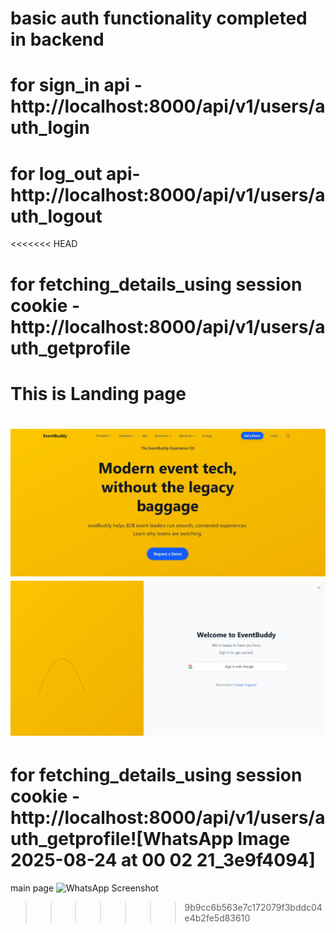 # basic auth functionality completed in backend 
# for sign_in api - http://localhost:8000/api/v1/users/auth_login
# for log_out api- http://localhost:8000/api/v1/users/auth_logout
<<<<<<< HEAD
# for fetching_details_using session cookie - http://localhost:8000/api/v1/users/auth_getprofile

# This is Landing page 
![Landing page](./client/landing.jpg)
![Landing page](./client/login.jpg)
=======
# for fetching_details_using session cookie - http://localhost:8000/api/v1/users/auth_getprofile![WhatsApp Image 2025-08-24 at 00 02 21_3e9f4094]
main page
![WhatsApp Screenshot](https://github.com/user-attachments/assets/32ac1dd7-08a3-48e5-a03a-681c58a7275d?raw=true)
>>>>>>> 9b9cc6b563e7c172079f3bddc04e4b2fe5d83610

